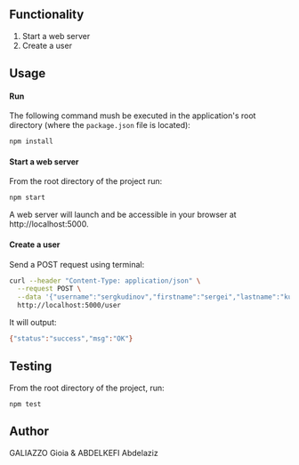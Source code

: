 ## Functionality

1. Start a web server
2. Create a user

## Usage

#### Run 
The following command mush be executed in the application's root directory (where the `package.json` file is located):

```sh
npm install 
```

#### Start a web server

From the root directory of the project run:

```sh
npm start
```

A web server will launch and be accessible in your browser at http://localhost:5000.

#### Create a user

Send a POST request using terminal:

```bash
curl --header "Content-Type: application/json" \
  --request POST \
  --data '{"username":"sergkudinov","firstname":"sergei","lastname":"kudinov"}' \
  http://localhost:5000/user
```

It will output:

```sh
{"status":"success","msg":"OK"}
```

## Testing

From the root directory of the project, run:

```
npm test
```

## Author

GALIAZZO Gioia & ABDELKEFI Abdelaziz
